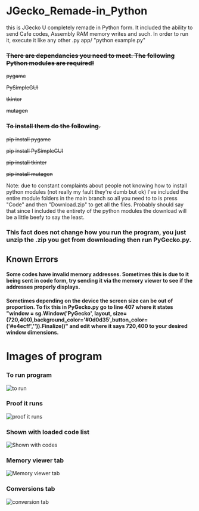 # JGecko_Remade-in_Python


this is JGecko U completely remade in Python form. It included the ability to send Cafe codes, Assembly RAM memory writes and such. 
In order to run it, execute it like any other .py app/ "python example.py"

###  ~~There are dependancies you need to meet. The following Python modules are required!~~

~~pygame~~

~~PySimpleGUI~~

~~tkinter~~

~~mutagen~~

### ~~To install them do the following.~~


~~pip install pygame~~

~~pip install PySimpleGUI~~

~~pip install tkinter~~

~~pip install mutagen~~

Note: due to constant complaints about people not knowing how to install python modules (not really my fault they're dumb but ok) I've included the entire module folders in the main branch so all you need to to is press "Code" and then "Download.zip" to get all the files. Probably should say that since I included the entirety of the python modules the download will be a little beefy to say the least.

### This fact does not change how you run the program, you just unzip the .zip you get from downloading then run PyGecko.py.


## Known Errors

#### Some codes have invalid memory addresses. Sometimes this is due to it being sent in code form, try sending it via the memory viewer to see if the addresses properly displays.

#### Sometimes depending on the device the screen size can be out of proportion. To fix this in PyGecko.py go to line 407 where it states "window = sg.Window('PyGecko', layout, size=(720,400),background_color='#0d0d35',button_color=('#e4ecff','')).Finalize()" and edit where it says 720,400 to your desired window dimensions.

# Images of program

### To run program

![to run](https://user-images.githubusercontent.com/90534409/160303016-668a973f-e1e8-49e9-bc7c-2fd9ec7ce257.png)

### Proof it runs

![proof it runs](https://user-images.githubusercontent.com/90534409/160303027-e10d0cac-e9b8-470d-a3b9-8d28c9cd2f9d.png)

### Shown with loaded code list

![Shown with codes](https://user-images.githubusercontent.com/90534409/160303036-6cd87e03-7c99-424d-9378-804ea7143026.png)

### Memory viewer tab

![Memory viewer tab](https://user-images.githubusercontent.com/90534409/160303052-c668edc6-fab6-4e25-ab04-15938d9f8c9c.png)

### Conversions tab

![conversion tab](https://user-images.githubusercontent.com/90534409/160303058-c9cc975a-6e30-47ec-bb35-863212f84e4f.png)
